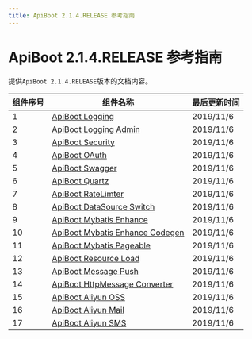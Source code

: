 ```yaml
---
title: ApiBoot 2.1.4.RELEASE 参考指南
---
```

# ApiBoot 2.1.4.RELEASE 参考指南
提供`ApiBoot 2.1.4.RELEASE`版本的文档内容。



| 组件序号 | 组件名称                                                     | 最后更新时间 |
| -------- | ------------------------------------------------------------ | ------------ |
| 1        | <a href="/zh-cn/docs/2.1.4.RELEASE/api-boot-logging.html" target="_blank">ApiBoot Logging</a> | 2019/11/6    |
| 2        | <a href="/zh-cn/docs/2.1.4.RELEASE/api-boot-logging-admin.html" target="_blank">ApiBoot Logging Admin</a> |         2019/11/6         |
| 3        | <a href="/zh-cn/docs/2.1.4.RELEASE/api-boot-security.html" target="_blank">ApiBoot Security</a> | 2019/11/6    |
| 4        | <a href="/zh-cn/docs/2.1.4.RELEASE/api-boot-oauth.html" target="_blank">ApiBoot OAuth</a> | 2019/11/6    |
| 5        | <a href="/zh-cn/docs/2.1.4.RELEASE/api-boot-swagger.html" target="_blank">ApiBoot Swagger</a> | 2019/11/6    |
| 6        | <a href="/zh-cn/docs/2.1.4.RELEASE/api-boot-quartz.html" target="_blank">ApiBoot Quartz</a> | 2019/11/6    |
| 7        | <a href="/zh-cn/docs/2.1.4.RELEASE/api-boot-rate-limiter.html" target="_blank">ApiBoot RateLimter</a> | 2019/11/6    |
| 8        | <a href="/zh-cn/docs/2.1.4.RELEASE/api-boot-datasource-switch.html" target="_blank">ApiBoot DataSource Switch</a> | 2019/11/6    |
| 9        | <a href="/zh-cn/docs/2.1.4.RELEASE/api-boot-mybatis-enhance.html" target="_blank">ApiBoot Mybatis Enhance</a> | 2019/11/6    |
| 10       | <a href="/zh-cn/docs/2.1.4.RELEASE/api-boot-mybatis-enhance-codegen.html" target="_blank">ApiBoot Mybatis Enhance Codegen</a> | 2019/11/6    |
| 11       | <a href="/zh-cn/docs/2.1.4.RELEASE/api-boot-mybatis-pageable.html" target="_blank">ApiBoot Mybatis Pageable</a> | 2019/11/6    |
| 12       | <a href="/zh-cn/docs/2.1.4.RELEASE/api-boot-resource-load.html" target="_blank">ApiBoot Resource Load</a> | 2019/11/6    |
| 13       | <a href="/zh-cn/docs/2.1.4.RELEASE/api-boot-message-push.html" target="_blank">ApiBoot Message Push</a> | 2019/11/6    |
| 14       | <a href="/zh-cn/docs/2.1.4.RELEASE/api-boot-http-message-converter.html" target="_blank">ApiBoot HttpMessage Converter</a> | 2019/11/6    |
| 15       | <a href="/zh-cn/docs/2.1.4.RELEASE/api-boot-oss.html" target="_blank">ApiBoot Aliyun OSS</a> | 2019/11/6    |
| 16       | <a href="/zh-cn/docs/2.1.4.RELEASE/api-boot-mail.html" target="_blank">ApiBoot Aliyun Mail</a> | 2019/11/6    |
| 17       | <a href="/zh-cn/docs/2.1.4.RELEASE/api-boot-sms.html" target="_blank">ApiBoot Aliyun SMS</a> | 2019/11/6    |

